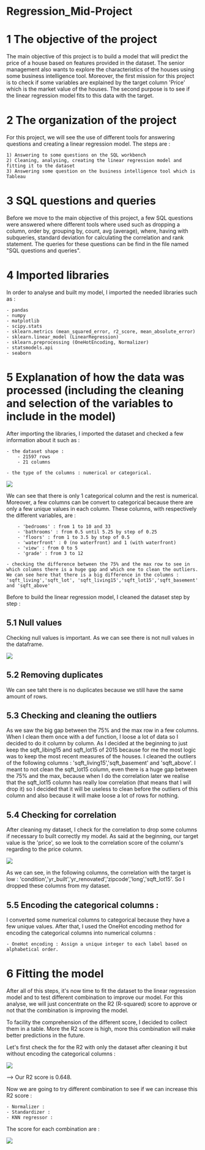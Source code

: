 # Regression_Mid-Project

# 1 The objective of the project
The main objective of this project is to build a model that will predict the price of a house based on features provided in the dataset. 
The senior management also wants to explore the characteristics of the houses using some business intelligence tool.
Moreover, the first mission for this project is to check if some variables are explained by the target column 'Price' which is the market value of the houses. The second purpose is to see if the linear regression model fits to this data with the target.

# 2 The organization of the project 
For this project, we will see the use of different tools for answering questions and creating a linear regression model. The steps are :

    1) Answering to some questions on the SQL workbench
    2) Cleaning, analysing, creating the linear regression model and fitting it to the dataset
    3) Answering some question on the business intelligence tool which is Tableau
    
# 3 SQL questions and queries
Before we move to the main objective of this project, a few SQL questions were answered where different tools where used such as dropping a column, order by, grouping by, count, avg (average), where, having with subqueries, standard deviation for calculating the correlation and rank statement. 
The queries for these questions can be find in the file named "SQL questions and queries".

# 4 Imported libraries
In order to analyse and built my model, I imported the needed libraries such as :

    - pandas
    - numpy
    - matplotlib
    - scipy.stats
    - sklearn.metrics (mean_squared_error, r2_score, mean_absolute_error)
    - sklearn.linear_model (LinearRegression)
    - sklearn.preprocessing (OneHotEncoding, Normalizer)
    - statsmodels.api
    - seaborn

# 5 Explanation of how the data was processed (including the cleaning and selection of the variables to include in the model)
After importing the libraries, I imported the dataset and checked a few information about it such as :

    - the dataset shape : 
        - 21597 rows
        - 21 columns

    - the type of the columns : numerical or categorical. 

<img src="Images/columnstype.png">
    
We can see that there is only 1 categorical column and the rest is numerical. Moreover, a few columns can be convert to categorical because there are only a few unique values in each column. These columns, with respectively the different variables, are : 

        - 'bedrooms' : from 1 to 10 and 33
        - 'bathrooms' : from 0.5 until 5.25 by step of 0.25
        - 'floors' : from 1 to 3.5 by step of 0.5
        - 'waterfront' : 0 (no waterfront) and 1 (with waterfront)
        - 'view' : from 0 to 5
        - 'grade' : from 3 to 12
        
    - checking the difference between the 75% and the max row to see in which columns there is a huge gap and which one to clean the outliers. We can see here that there is a big difference in the columns : 'sqft_living','sqft_lot', 'sqft_living15','sqft_lot15','sqft_basement' and 'sqft_above'
    
Before to build the linear regression model, I cleaned the dataset step by step :

## 5.1 Null values

Checking null values is important. As we can see there is not null values in the dataframe.

<img src="Images/null_values.png">

## 5.2 Removing duplicates

We can see taht there is no duplicates because we still have the same amount of rows. 

## 5.3 Checking and cleaning the outliers 
As we saw the big gap between the 75% and the max row in a few columns.
When I clean them once with a def function, I loose a lot of data so I decided to do it column by column. 
As I decided at the beginning to just keep the sqft_libing15 and sqft_lot15 of 2015 because for me the most logic was to keep the most recent measures of the houses. 
I cleaned the outliers of the following columns : 'sqft_living15','sqft_basement' and 'sqft_above'.
I meant to not clean the sqft_lot15 column, even there is a huge gap between the 75% and the max, because when I do the correlation later we realise that the sqft_lot15 column has really low correlation (that means that I will drop it) so I decided that it will be useless to clean before the outliers of this column and also because it will make loose a lot of rows for nothing. 

## 5.4 Checking for correlation
After cleaning my dataset, I check for the correlation to drop some columns if necessary to built correctly my model. 
As said at the beginning, our target value is the 'price', so we look to the correlation score of the column's regarding to the price column. 

<img src="Images/hmap.png">

As we can see, in the following columns, the correlation with the target is low : 'condition','yr_built','yr_renovated','zipcode','long','sqft_lot15'. 
So I dropped these columns from my dataset.

## 5.5 Encoding the categorical columns :
I converted some numerical columns to categorical because they have a few unique values.
After that, I used the OneHot encoding method for encoding the categorical columns into numerical columns :

    - OneHot encoding : Assign a unique integer to each label based on alphabetical order.
    
# 6 Fitting the model
After all of this steps, it's now time to fit the dataset to the linear regression model and to test different combination to improve our model. 
For this analyse, we will just concentrate on the R2 (R-squared) score to approve or not that the combination is improving the model.

To facility the comprehension of the different score, I decided to collect them in a table. 
More the R2 score is high, more this combination will make better predictions in the future. 

Let's first check the for the R2 with only the dataset after cleaning it but without encoding the categorical columns :

<img src="Images/R2_score.png">

--> Our R2 score is 0.648. 

Now we are going to try different combination to see if we can increase this R2 score :

    - Normalizer :
    - Standardizer :
    - KNN regressor : 
    
The score for each combination are : 

<img src="Images/Final_scores.png">




